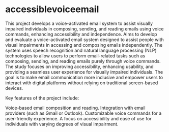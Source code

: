 # accessiblevoiceemail
This project develops a voice-activated email system to assist visually impaired individuals in composing, sending, and reading emails using voice commands, enhancing accessibility and independence.
Aims to develop and evaluate a voice-activated email system designed to assist people with visual impairments in accessing and composing emails independently. The system uses speech recognition and natural language processing (NLP) technologies to allow users to perform email-related tasks such as composing, sending, and reading emails purely through voice commands. The study focuses on improving accessibility, enhancing usability, and providing a seamless user experience for visually impaired individuals. The goal is to make email communication more inclusive and empower users to interact with digital platforms without relying on traditional screen-based devices.

Key features of the project include:

Voice-based email composition and reading.
Integration with email providers (such as Gmail or Outlook).
Customizable voice commands for a user-friendly experience.
A focus on accessibility and ease of use for individuals with varying degrees of visual impairment.
